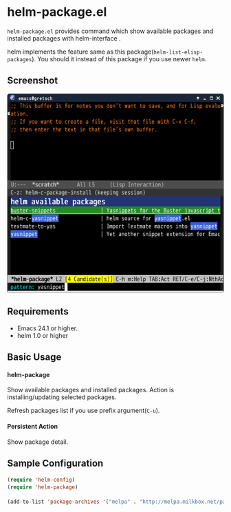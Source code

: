 # helm-package.el

`helm-package.el` provides command which show available packages and
installed packages with helm-interface .

helm implements the feature same as this package(`helm-list-elisp-packages`).
You should it instead of this package if you use newer `helm`.

## Screenshot

![helm-package](image/helm-package1.png)


## Requirements

* Emacs 24.1 or higher.
* helm 1.0 or higher


## Basic Usage

#### helm-package

Show available packages and installed packages. Action is installing/updating
selected packages.

Refresh packages list if you use prefix argument(`C-u`).

#### Persistent Action

Show package detail.


## Sample Configuration

```lisp
(require 'helm-config)
(require 'helm-package)

(add-to-list 'package-archives '("melpa" . "http://melpa.milkbox.net/packages/") t)
```
